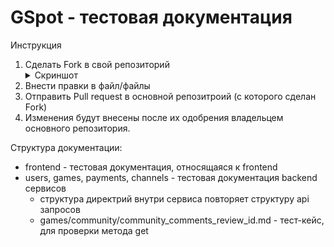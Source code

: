 # GSpot - тестовая документация

Инструкция

1. Сделать Fork в свой репозиторий <details><summary>Скриншот</summary>![Fork](src/img/fork_example.png)</details>
2. Внести правки в файл/файлы
3. Отправить Pull request в основной репозитроий (с которого сделан Fork)
4. Изменения будут внесены после их одобрения владельцем основного репозитория.


Структура документации:
* frontend - тестовая документация, относящаяся к frontend
* users, games, payments, channels - тестовая документация backend сервисов
    - структура директрий внутри сервиса повторяет структуру api запросов
    - games/community/community_comments_review_id.md - тест-кейс, для проверки метода get